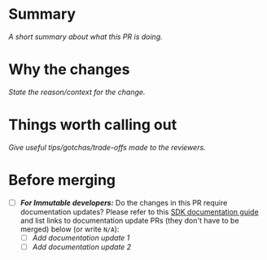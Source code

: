 # Summary

_A short summary about what this PR is doing._

# Why the changes

_State the reason/context for the change._

# Things worth calling out

_Give useful tips/gotchas/trade-offs made to the reviewers._

# Before merging

- [ ] **_For Immutable developers:_** Do the changes in this PR require documentation updates? Please refer to this [SDK documentation guide](https://immutable.atlassian.net/wiki/spaces/PPS/pages/1916994017/SDK+documentation+guide) and list links to documentation update PRs (they don't have to be merged) below (or write `N/A`):
  - [ ] _Add documentation update 1_
  - [ ] _Add documentation update 2_
